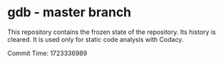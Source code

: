 # gdb - master branch

This repository contains the frozen state of the repository.
Its history is cleared. It is used only for static code
analysis with Codacy.

Commit Time: 1723336989